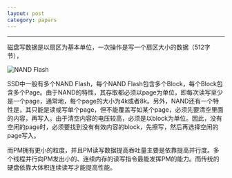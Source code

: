 ```yaml
---
layout: post 
category: papers 
---
```

---
磁盘写数据是以扇区为基本单位，一次操作是写一个扇区大小的数据（512字节），

![NAND Flash](../../www/assets/pic/ssd_nand_flash.png)

SSD中一般有多个NAND Flash，每个NAND  Flash包含多个Block，每个Block包含多个Page。由于NAND的特性，其存取都必须以page为单位，即每次读写至少是一个page，通常地，每个page的大小为4k或者8k。另外，NAND还有一个特性是，其只能是读或写单个page，但不能覆盖写如某个page，必须先要清空里面的内容，再写入。由于清空内容的电压较高，必须是以block为单位。因此，没有空闲的page时，必须要找到没有有效内容的block，先擦写，然后再选择空闲的page写入。

而PM拥有更小的粒度，并且PM读写数据提高吞吐量主要是依靠提高并行度。多个线程并行向PM发出小的、连续内存的读写指令最能发挥PM的能力。而传统的硬盘依靠大体积连续读写才能提高性能。
